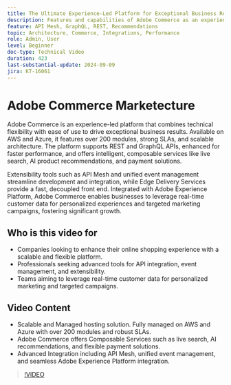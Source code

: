 ```yaml
---
title: The Ultimate Experience-Led Platform for Exceptional Business Results
description: Features and capabilities of Adobe Commerce as an experience-led platform for creating exceptional business results.
feature: API Mesh, GraphQL, REST, Recommendations
topic: Architecture, Commerce, Integrations, Performance
role: Admin, User
level: Beginner
doc-type: Technical Video
duration: 423
last-substantial-update: 2024-09-09
jira: KT-16061
---
```


# Adobe Commerce Marketecture

Adobe Commerce is an experience-led platform that combines technical flexibility with ease of use to drive exceptional business results. Available on AWS and Azure, it features over 200 modules, strong SLAs, and scalable architecture. The platform supports REST and GraphQL APIs, enhanced for faster performance, and offers intelligent, composable services like live search, AI product recommendations, and payment solutions.

Extensibility tools such as API Mesh and unified event management streamline development and integration, while Edge Delivery Services provide a fast, decoupled front end. Integrated with Adobe Experience Platform, Adobe Commerce enables businesses to leverage real-time customer data for personalized experiences and targeted marketing campaigns, fostering significant growth.

## Who is this video for

- Companies looking to enhance their online shopping experience with a scalable and flexible platform.
- Professionals seeking advanced tools for API integration, event management, and extensibility.
- Teams aiming to leverage real-time customer data for personalized marketing and targeted campaigns.

## Video Content
 
- Scalable and Managed hosting solution. Fully managed on AWS and Azure with over 200 modules and robust SLAs.
- Adobe Commerce offers Composable Services such as live search, AI recommendations, and flexible payment solutions.
- Advanced Integration including API Mesh, unified event management, and seamless Adobe Experience Platform integration.

>[!VIDEO](https://video.tv.adobe.com/v/3433435?learn=on)
